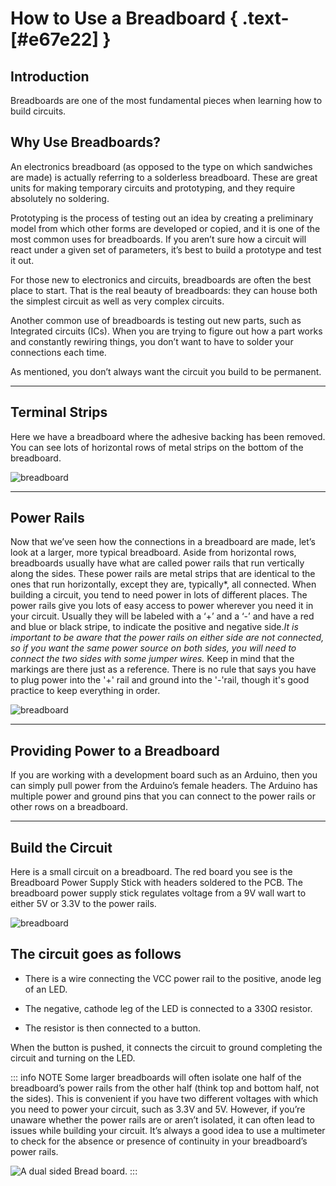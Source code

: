 # How to Use a Breadboard { .text-[#e67e22] }

## Introduction

Breadboards are one of the most fundamental pieces when learning how to build circuits.

## Why Use Breadboards?

An electronics breadboard (as opposed to the type on which sandwiches are made) is actually referring to a solderless breadboard. These are great units for making temporary circuits and prototyping, and they require absolutely no soldering.

Prototyping is the process of testing out an idea by creating a preliminary model from which other forms are developed or copied, and it is one of the most common uses for breadboards. If you aren’t sure how a circuit will react under a given set of parameters, it’s best to build a prototype and test it out.

For those new to electronics and circuits, breadboards are often the best place to start. That is the real beauty of breadboards: they can house both the simplest circuit as well as very complex circuits.

Another common use of breadboards is testing out new parts, such as Integrated circuits (ICs). When you are trying to figure out how a part works and constantly rewiring things, you don’t want to have to solder your connections each time.

As mentioned, you don’t always want the circuit you build to be permanent.

---

## Terminal Strips

Here we have a breadboard where the adhesive backing has been removed. You can see lots of horizontal rows of metal strips on the bottom of the breadboard.

![breadboard](/assets/images/breadboard/breadboard6.jpg)

---

## Power Rails

Now that we’ve seen how the connections in a breadboard are made, let’s look at a larger, more typical breadboard. Aside from horizontal rows, breadboards usually have what are called power rails that run vertically along the sides. These power rails are metal strips that are identical to the ones that run horizontally, except they are, typically*, all connected. When building a circuit, you tend to need power in lots of different places. The power rails give you lots of easy access to power wherever you need it in your circuit. Usually they will be labeled with a ‘+’ and a ‘-’ and have a red and blue or black stripe, to indicate the positive and negative side.*It is important to be aware that the power rails on either side are not connected, so if you want the same power source on both sides, you will need to connect the two sides with some jumper wires.* Keep in mind that the markings are there just as a reference. There is no rule that says you have to plug power into the '+' rail and ground into the '-'rail, though it's good practice to keep everything in order.

![breadboard](/assets/images/breadboard/breadboard3.jpg)

---

## Providing Power to a Breadboard

If you are working with a development board such as an Arduino, then you can simply pull power from the Arduino’s female headers. The Arduino has multiple power and ground pins that you can connect to the power rails or other rows on a breadboard.

---

## Build the Circuit

Here is a small circuit on a breadboard. The red board you see is the Breadboard Power Supply Stick with headers soldered to the PCB. The breadboard power supply stick regulates voltage from a 9V wall wart to either 5V or 3.3V to the power rails.

![breadboard](/assets/images/breadboard/breadboard5.jpg "Breadboard photo")

## The circuit goes as follows

* There is a wire connecting the VCC power rail to the positive, anode leg of an LED.

* The negative, cathode leg of the LED is connected to a 330Ω resistor.

* The resistor is then connected to a button.

When the button is pushed, it connects the circuit to ground completing the circuit and turning on the LED.

::: info NOTE
Some larger breadboards will often isolate one half of the breadboard’s power rails from the other half (think top and bottom half, not the sides). This is convenient if you have two different voltages with which you need to power your circuit, such as 3.3V and 5V. However, if you’re unaware whether the power rails are or aren’t isolated, it can often lead to issues while building your circuit. It’s always a good idea to use a multimeter to check for the absence or presence of continuity in your breadboard’s power rails.

![A dual sided Bread board.](/assets/images/breadboard/breadboard8.jpg "This shows a breadboard that is separated in the middle.")
:::
